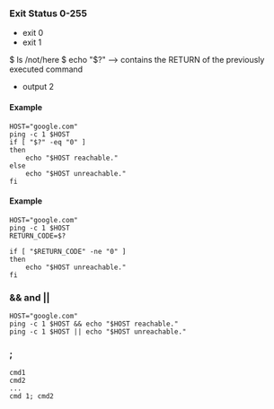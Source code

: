 ### Exit Status 0-255

- exit 0
- exit 1 

$ ls /not/here
$ echo "$?" --> contains the RETURN of the previously executed command 
- output 2 

#### Example 

``` 
HOST="google.com"
ping -c 1 $HOST
if [ "$?" -eq "0" ]
then 
    echo "$HOST reachable."
else
    echo "$HOST unreachable."
fi
```

#### Example 

``` 
HOST="google.com"
ping -c 1 $HOST
RETURN_CODE=$?

if [ "$RETURN_CODE" -ne "0" ]
then 
    echo "$HOST unreachable."
fi
```

### && and ||

```
HOST="google.com"
ping -c 1 $HOST && echo "$HOST reachable."
ping -c 1 $HOST || echo "$HOST unreachable."
```

### ; 

```
cmd1
cmd2
...
cmd 1; cmd2 
```

